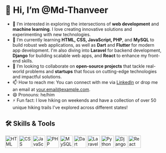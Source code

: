 # 👋 Hi, I’m @Md-Thanveer

- 👀 I’m interested in exploring the intersections of **web development** and **machine learning**. I love creating innovative solutions and experimenting with new technologies.
- 🌱 I’m currently learning **HTML, CSS, JavaScript, PHP**, and **MySQL** to build robust web applications, as well as **Dart** and **Flutter** for modern app development. I'm also diving into **Laravel** for backend development, **Django** for building scalable web apps, and **React** to enhance my front-end skills.
- 💞️ I’m looking to collaborate on **open-source projects** that tackle real-world problems and **startups** that focus on cutting-edge technologies and impactful solutions.
- 📫 How to reach me: You can connect with me via [LinkedIn](https://www.linkedin.com/in/yourprofile) or drop me an email at [your.email@example.com](mailto:your.email@example.com).
- 😄 Pronouns: he/him
- ⚡ Fun fact: I love hiking on weekends and have a collection of over 50 unique hiking trails I've explored across different states!

<!---
Md-Thanveer/Md-Thanveer is a ✨ special ✨ repository because its `README.md` (this file) appears on your GitHub profile.
You can click the Preview link to take a look at your changes.
--->

## 🛠 Skills & Tools

<p align="left">
  <img src="https://cdn.jsdelivr.net/gh/devicons/devicon/icons/html5/html5-original.svg" alt="HTML" width="40" height="40"/>
  <img src="https://cdn.jsdelivr.net/gh/devicons/devicon/icons/css3/css3-original.svg" alt="CSS" width="40" height="40"/> 
  <img src="https://cdn.jsdelivr.net/gh/devicons/devicon/icons/javascript/javascript-original.svg" alt="JavaScript" width="40" height="40"/>
  <img src="https://cdn.jsdelivr.net/gh/devicons/devicon/icons/php/php-original.svg" alt="PHP" width="40" height="40"/>
  <img src="https://cdn.jsdelivr.net/gh/devicons/devicon/icons/mysql/mysql-original.svg" alt="MySQL" width="40" height="40"/>
  <img src="https://cdn.jsdelivr.net/gh/devicons/devicon/icons/dart/dart-original.svg" alt="Dart" width="40" height="40"/>
  <img src="https://cdn.jsdelivr.net/gh/devicons/devicon/icons/laravel/laravel-plain.svg" alt="Laravel" width="40" height="40"/>
  <img src="https://cdn.jsdelivr.net/gh/devicons/devicon/icons/python/python-original.svg" alt="Python" width="40" height="40"/>
  <img src="https://cdn.jsdelivr.net/gh/devicons/devicon/icons/django/django-plain.svg" alt="Django" width="40" height="40"/>
  <img src="https://cdn.jsdelivr.net/gh/devicons/devicon/icons/react/react-original.svg" alt="React" width="40" height="40"/>
</p>
